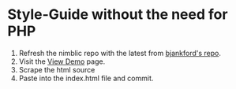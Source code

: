 Style-Guide without the need for PHP
====================================

1. Refresh the nimblic repo with the latest from [bjankford's repo](https://github.com/bjankord/Style-Guide-Boilerplate).
2. Visit the [View Demo](http://brettjankord.com/projects/style-guide-boilerplate/) page.
3. Scrape the html source
4. Paste into the index.html file and commit.

